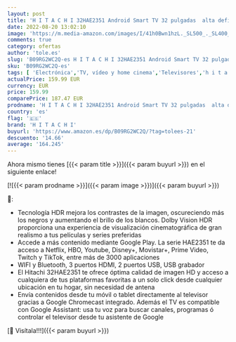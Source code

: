 ```yaml
---
layout: post
title: 'H I T A C H I 32HAE2351 Android Smart TV 32 pulgadas  alta definición  HDR10  Bluetooth  Google Play  Chromecast integrado  compatible con Google Assistant TDT y satélite'
date: 2022-08-20 13:02:10
image: 'https://m.media-amazon.com/images/I/41h0Bwn1hzL._SL500_._SL400_.jpg'
comments: true
category: ofertas
author: 'tole.es'
slug: 'B09RG2WC2Q-es H I T A C H I 32HAE2351 Android Smart TV 32 pulgadas alta...'
sku: 'B09RG2WC2Q-es'
tags: [ 'Electrónica','TV, vídeo y home cinema','Televisores','h i t a c h i','smart','tv','🇪🇸', ]
actualPrice: 159.99 EUR
currency: EUR
price: 159.99
comparePrice: 187.47 EUR
prodname: 'H I T A C H I 32HAE2351 Android Smart TV 32 pulgadas  alta definición  HDR10  Bluetooth  Google Play  Chromecast integrado  compatible con Google Assistant TDT y satélite'
country: 'es'
flag: '🇪🇸'
brand: 'H I T A C H I'
buyurl: 'https://www.amazon.es/dp/B09RG2WC2Q/?tag=tolees-21'
descuento: '14.66'
average: '164.245'
---
```


Ahora mismo tienes [{{< param title >}}]({{< param buyurl >}}) en el siguiente enlace!

[![{{< param prodname >}}]({{< param image >}})]({{< param buyurl >}})

🔎:

- Tecnología HDR mejora los contrastes de la imagen, oscureciendo más los negros y aumentando el brillo de los blancos. Dolby Vision HDR proporciona una experiencia de visualización cinematográfica de gran realismo a tus películas y series preferidas
- Accede a más contenido mediante Google Play. La serie HAE2351 te da acceso a Netflix, HBO, Youtube, Disney+, Movistar+, Prime Video, Twitch y TikTok, entre más de 3000 aplicaciones
- WIFI y Bluetooth, 3 puertos HDMI, 2 puertos USB, USB grabador
- El Hitachi 32HAE2351 te ofrece óptima calidad de imagen HD y acceso a cualquiera de tus plataformas favoritas a un solo click desde cualquier ubicación en tu hogar, sin necesidad de antena
- Envía contenidos desde tu móvil o tablet directamente al televisor gracias a Google Chromecast integrado. Además el TV es compatible con Google Assistant: usa tu voz para buscar canales, programas ó controlar el televisor desde tu asistente de Google

[🛒 Visítala!!!]({{< param buyurl >}})
